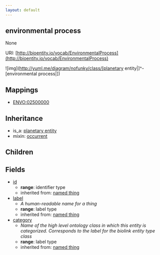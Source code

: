 ```yaml
---
layout: default
---
```


## environmental process


None

URI: [http://bioentity.io/vocab/EnvironmentalProcess](http://bioentity.io/vocab/EnvironmentalProcess)


![img](http://yuml.me/diagram/nofunky/class/[planetary entity|]^-[environmental process|])
## Mappings

 * [ENVO:02500000](http://purl.obolibrary.org/obo/ENVO_02500000)

## Inheritance

 *  is_a: [planetary entity](PlanetaryEntity.html)
 *  mixin: [occurrent](Occurrent.html)

## Children



## Fields

 * [id](id.html)
    * __range__: identifier type
    * inherited from: [named thing](NamedThing.html)
 * [label](label.html)
    * _A human-readable name for a thing_
    * __range__: label type
    * inherited from: [named thing](NamedThing.html)
 * [category](category.html)
    * _Name of the high level ontology class in which this entity is categorized. Corresponds to the label for the biolink entity type class_
    * __range__: label type
    * inherited from: [named thing](NamedThing.html)
